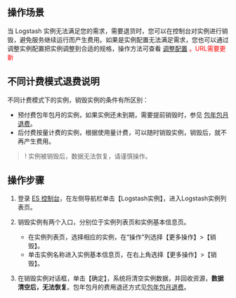 ## 操作场景

当 Logstash 实例无法满足您的需求，需要退货时，您可以在控制台对实例进行销毁，避免服务继续运行而产生费用。如果是实例配置无法满足需求，您也可以通过调整实例配置把实例调整到合适的规格，操作方法可查看<font color="red"> [调整配置](https://cloud.tencent.com/document/product/845/xxxx) 。URL需要更新</font>

## 不同计费模式退费说明

不同计费模式下的实例，销毁实例的条件有所区别：

- 预付费包年包月的实例，如果实例还未到期，需要提前销毁时，参见 [包年包月退费](https://cloud.tencent.com/document/product/845/18377)。
- 后付费按量计费的实例，根据使用量计费，可以随时销毁实例，销毁后，就不再产生费用。

>! 实例被销毁后，数据无法恢复，请谨慎操作。

## 操作步骤

1. 登录 [ES 控制台](https://console.cloud.tencent.com/es)，在左侧导航栏单击【Logstash实例】，进入Logstash实例列表页。

2. 销毁实例有两个入口，分别位于实例列表页和实例基本信息页。

   - 在实例列表页，选择相应的实例，在“操作”列选择【更多操作】>【销毁】。
   - 单击实例名称进入实例基本信息页，在右上角选择【更多操作】>【销毁】。
   
3. 在销毁实例对话框，单击【确定】，系统将清空实例数据，并回收资源，**数据清空后，无法恢复**。包年包月的费用退还方式见[包年包月退费](https://cloud.tencent.com/document/product/845/18377)。